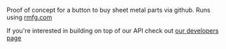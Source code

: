 Proof of concept for a button to buy sheet metal parts via github. Runs using [rmfg.com](https://rmfg.com)

If you're interested in building on top of our API check out [our developers page](https://rmfg.com/developers)

<!-- RMFG -->
